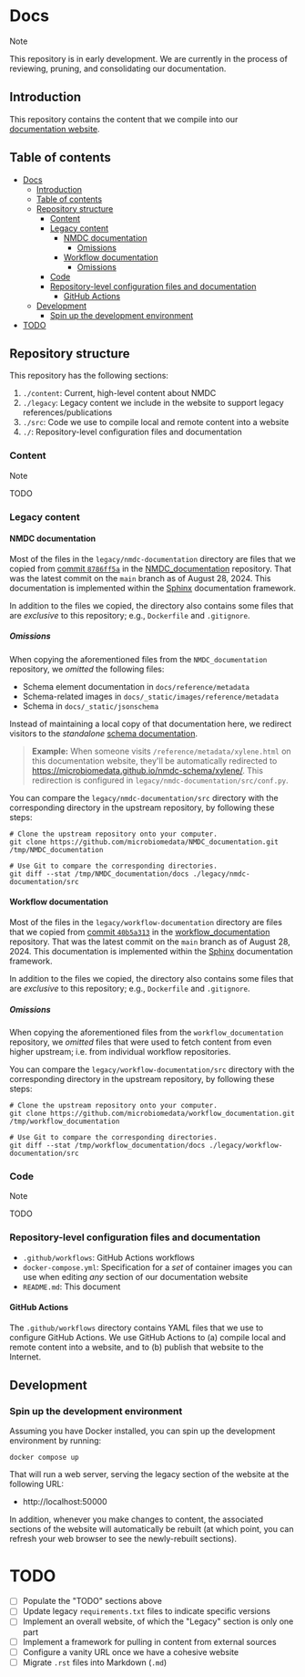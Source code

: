 # Docs

> [!NOTE]  
> This repository is in early development.
> We are currently in the process of reviewing, pruning, and consolidating our documentation.

## Introduction

This repository contains the content that we compile into our
[documentation website](https://microbiomedata.github.io/docs).

## Table of contents

<!-- TOC -->
* [Docs](#docs)
  * [Introduction](#introduction)
  * [Table of contents](#table-of-contents)
  * [Repository structure](#repository-structure)
    * [Content](#content)
    * [Legacy content](#legacy-content)
      * [NMDC documentation](#nmdc-documentation)
        * [Omissions](#omissions)
      * [Workflow documentation](#workflow-documentation)
        * [Omissions](#omissions-1)
    * [Code](#code)
    * [Repository-level configuration files and documentation](#repository-level-configuration-files-and-documentation)
      * [GitHub Actions](#github-actions)
  * [Development](#development)
    * [Spin up the development environment](#spin-up-the-development-environment)
* [TODO](#todo)
<!-- TOC -->

## Repository structure

This repository has the following sections:

1. `./content`: Current, high-level content about NMDC
2. `./legacy`: Legacy content we include in the website to support legacy references/publications
3. `./src`: Code we use to compile local and remote content into a website
4. `./`: Repository-level configuration files and documentation

### Content

> [!NOTE]  
> TODO

### Legacy content

#### NMDC documentation

Most of the files in the `legacy/nmdc-documentation` directory are files that we copied from
[commit `8786ff5a`](https://github.com/microbiomedata/NMDC_documentation/commit/8786ff5a63be21d38e8a01cce6f4fecc073526ac)
in the [NMDC_documentation](https://github.com/microbiomedata/NMDC_documentation) repository.
That was the latest commit on the `main` branch as of August 28, 2024.
This documentation is implemented within the [Sphinx](https://www.sphinx-doc.org) documentation framework.

In addition to the files we copied, the directory also contains some files that are _exclusive_ to this repository;
e.g., `Dockerfile` and `.gitignore`.

##### Omissions

When copying the aforementioned files from the `NMDC_documentation` repository, we _omitted_ the following files:

- Schema element documentation in `docs/reference/metadata`
- Schema-related images in `docs/_static/images/reference/metadata`
- Schema in `docs/_static/jsonschema`

Instead of maintaining a local copy of that documentation here, we redirect visitors to the _standalone_
[schema documentation](https://microbiomedata.github.io/nmdc-schema/).

> **Example:** When someone visits `/reference/metadata/xylene.html` on this documentation website,
> they'll be automatically redirected to https://microbiomedata.github.io/nmdc-schema/xylene/. This redirection
> is configured in `legacy/nmdc-documentation/src/conf.py`.

You can compare the `legacy/nmdc-documentation/src` directory with the corresponding directory in the
upstream repository, by following these steps:

```shell
# Clone the upstream repository onto your computer.
git clone https://github.com/microbiomedata/NMDC_documentation.git /tmp/NMDC_documentation

# Use Git to compare the corresponding directories. 
git diff --stat /tmp/NMDC_documentation/docs ./legacy/nmdc-documentation/src
```

#### Workflow documentation

Most of the files in the `legacy/workflow-documentation` directory are files that we copied from
[commit `40b5a313`](https://github.com/microbiomedata/workflow_documentation/commit/40b5a313db29eefae896fa1cfd98530324e5c91a)
in the [workflow_documentation](https://github.com/microbiomedata/workflow_documentation) repository.
That was the latest commit on the `main` branch as of August 28, 2024.
This documentation is implemented within the [Sphinx](https://www.sphinx-doc.org) documentation framework.

In addition to the files we copied, the directory also contains some files that are _exclusive_ to this repository;
e.g., `Dockerfile` and `.gitignore`.

##### Omissions

When copying the aforementioned files from the `workflow_documentation` repository, we _omitted_ files that were used
to fetch content from even higher upstream; i.e. from individual workflow repositories.

You can compare the `legacy/workflow-documentation/src` directory with the corresponding directory in the
upstream repository, by following these steps:

```shell
# Clone the upstream repository onto your computer.
git clone https://github.com/microbiomedata/workflow_documentation.git /tmp/workflow_documentation

# Use Git to compare the corresponding directories. 
git diff --stat /tmp/workflow_documentation/docs ./legacy/workflow-documentation/src
```

### Code

> [!NOTE]  
> TODO

### Repository-level configuration files and documentation

- `.github/workflows`: GitHub Actions workflows
- `docker-compose.yml`: Specification for a _set_ of container images you can use when editing _any_ section of our documentation website
- `README.md`: This document

#### GitHub Actions

The `.github/workflows` directory contains YAML files that we use to configure GitHub Actions.
We use GitHub Actions to (a) compile local and remote content into a website,
and to (b) publish that website to the Internet.

## Development

### Spin up the development environment

Assuming you have Docker installed, you can spin up the development environment by running: 

```shell
docker compose up
```

That will run a web server, serving the legacy section of the website at the following URL:

- http://localhost:50000

In addition, whenever you make changes to content,
the associated sections of the website will automatically be rebuilt
(at which point, you can refresh your web browser to see the newly-rebuilt sections).

# TODO

- [ ] Populate the "TODO" sections above
- [ ] Update legacy `requirements.txt` files to indicate specific versions
- [ ] Implement an overall website, of which the "Legacy" section is only one part
- [ ] Implement a framework for pulling in content from external sources
- [ ] Configure a vanity URL once we have a cohesive website
- [ ] Migrate `.rst` files into Markdown (`.md`)
